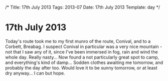 /*
Title: 17th July 2013
Tags: 2013-07
Date: 17th July 2013
Template: day
*/

# 17th July 2013

Today's route took me to my first munro of the route, Conival, and to a Corbett, Breabag. I suspect Conival in particular was a very nice mountain - not that I saw any of it, since I've been immersed in fog, rain and wind the whole day. Really nasty… Now found a not particularly great spot to camp, and everything's kind of damp… Sodden clothes awaiting me tomorrow, and probably the day after too. Would love it to be sunny tomorrow, or at least dry anyway… I can but hope.